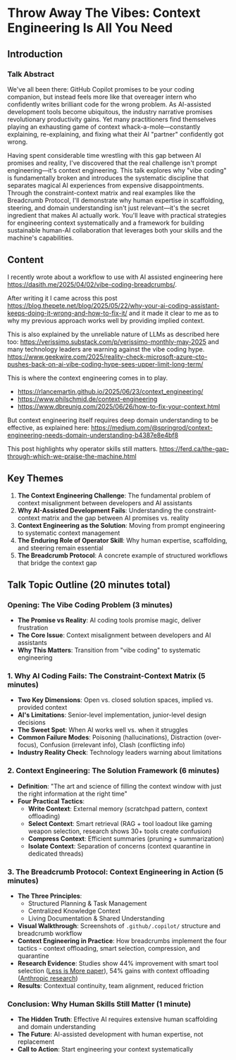 # Throw Away The Vibes: Context Engineering Is All You Need

## Introduction

### Talk Abstract

We've all been there: GitHub Copilot promises to be your coding companion, but instead feels more like that overeager intern who confidently writes brilliant code for the wrong problem. As AI-assisted development tools become ubiquitous, the industry narrative promises revolutionary productivity gains. Yet many practitioners find themselves playing an exhausting game of context whack-a-mole—constantly explaining, re-explaining, and fixing what their AI "partner" confidently got wrong.

Having spent considerable time wrestling with this gap between AI promises and reality, I've discovered that the real challenge isn't prompt engineering—it's context engineering. This talk explores why "vibe coding" is fundamentally broken and introduces the systematic discipline that separates magical AI experiences from expensive disappointments. Through the constraint-context matrix and real examples like the Breadcrumb Protocol, I'll demonstrate why human expertise in scaffolding, steering, and domain understanding isn't just relevant—it's the secret ingredient that makes AI actually work. You'll leave with practical strategies for engineering context systematically and a framework for building sustainable human-AI collaboration that leverages both your skills and the machine's capabilities.

## Content

I recently wrote about a workflow to use with AI assisted engineering here https://dasith.me/2025/04/02/vibe-coding-breadcrumbs/.

After writing it I came across this post https://blog.thepete.net/blog/2025/05/22/why-your-ai-coding-assistant-keeps-doing-it-wrong-and-how-to-fix-it/ and it made it clear to me as to why my previous approach works well by providing implied context.

This is also explained by the unreliable nature of LLMs as described here too: https://verissimo.substack.com/p/verissimo-monthly-may-2025 and many technology leaders are warning against the vibe coding hype. https://www.geekwire.com/2025/reality-check-microsoft-azure-cto-pushes-back-on-ai-vibe-coding-hype-sees-upper-limit-long-term/

This is where the context engineering comes in to play.
- https://rlancemartin.github.io/2025/06/23/context_engineering/
- https://www.philschmid.de/context-engineering
- https://www.dbreunig.com/2025/06/26/how-to-fix-your-context.html

But context engineering itself requires deep domain understanding to be effective, as explained here: https://medium.com/@springrod/context-engineering-needs-domain-understanding-b4387e8e4bf8

This post highlights why operator skills still matters. https://ferd.ca/the-gap-through-which-we-praise-the-machine.html

## Key Themes

1. **The Context Engineering Challenge**: The fundamental problem of context misalignment between developers and AI assistants
2. **Why AI-Assisted Development Fails**: Understanding the constraint-context matrix and the gap between AI promises vs. reality
3. **Context Engineering as the Solution**: Moving from prompt engineering to systematic context management
4. **The Enduring Role of Operator Skill**: Why human expertise, scaffolding, and steering remain essential
5. **The Breadcrumb Protocol**: A concrete example of structured workflows that bridge the context gap

## Talk Topic Outline (20 minutes total)

### Opening: The Vibe Coding Problem (3 minutes)
- **The Promise vs Reality**: AI coding tools promise magic, deliver frustration
- **The Core Issue**: Context misalignment between developers and AI assistants
- **Why This Matters**: Transition from "vibe coding" to systematic engineering

### 1. Why AI Coding Fails: The Constraint-Context Matrix (5 minutes)
- **Two Key Dimensions**: Open vs. closed solution spaces, implied vs. provided context
- **AI's Limitations**: Senior-level implementation, junior-level design decisions
- **The Sweet Spot**: When AI works well vs. when it struggles
- **Common Failure Modes**: Poisoning (hallucinations), Distraction (over-focus), Confusion (irrelevant info), Clash (conflicting info)
- **Industry Reality Check**: Technology leaders warning about limitations

### 2. Context Engineering: The Solution Framework (6 minutes)
- **Definition**: "The art and science of filling the context window with just the right information at the right time"
- **Four Practical Tactics**:
  - **Write Context**: External memory (scratchpad pattern, context offloading)
  - **Select Context**: Smart retrieval (RAG + tool loadout like gaming weapon selection, research shows 30+ tools create confusion)
  - **Compress Context**: Efficient summaries (pruning + summarization)
  - **Isolate Context**: Separation of concerns (context quarantine in dedicated threads)

### 3. The Breadcrumb Protocol: Context Engineering in Action (5 minutes)
- **The Three Principles**:
  - Structured Planning & Task Management
  - Centralized Knowledge Context  
  - Living Documentation & Shared Understanding
- **Visual Walkthrough**: Screenshots of `.github/.copilot/` structure and breadcrumb workflow
- **Context Engineering in Practice**: How breadcrumbs implement the four tactics - context offloading, smart selection, compression, and quarantine
- **Research Evidence**: Studies show 44% improvement with smart tool selection ([Less is More paper](https://arxiv.org/abs/2411.15399)), 54% gains with context offloading ([Anthropic research](https://www.anthropic.com/engineering/claude-think-tool))
- **Results**: Contextual continuity, team alignment, reduced friction

### Conclusion: Why Human Skills Still Matter (1 minute)
- **The Hidden Truth**: Effective AI requires extensive human scaffolding and domain understanding
- **The Future**: AI-assisted development with human expertise, not replacement
- **Call to Action**: Start engineering your context systematically 